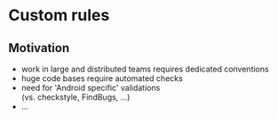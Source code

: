 # Custom rules

## Motivation

- work in large and distributed teams requires dedicated conventions
- huge code bases require automated checks
- need for 'Android specific' validations<br/> (vs. checkstyle, FindBugs, ...)
- ...
